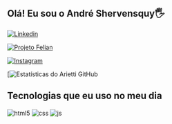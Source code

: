 ##  Olá! Eu sou o André Shervensquy🖐️

[![ Linkedin ](https://img.shields.io/website?label=https://www.linkedin.com&style=for-the-badge&url=https://sujeitoprogramador.com/)](https://www.linkedin.com/in/andre-shervensquy/)

[![ Projeto Felian ](https://img.shields.io/website?label=https://www.linkedin.com&style=for-the-badge&url=https://sujeitoprogramador.com/)](https://www.feliansuporte.com.br)


[![ Instagram ](https://img.shields.io/badge/Instagram-E4405F?style=for-the-badge&logo=instagram&logoColor=white)](https://www.instagram.com/andre.arietti/)


[![ Estatísticas do Arietti GitHub ](https://github-readme-stats.vercel.app/api?username=AndreArietti&show_icons=true&theme=dracula&count_private=true)

##  Tecnologias que eu uso no meu dia

<div style="display: inline_block">
  <img align="center" alt="html5" src="https://img.shields.io/badge/HTML5-E34F26?style=for-the-badge&logo=html5&logoColor=white" />
  <img align="center" alt="css" src="https://img.shields.io/badge/CSS3-1572B6?style=for-the-badge&logo=css3&logoColor=white" />
  <img align="center" alt="js" src="https://img.shields.io/badge/JavaScript-F7DF1E?style=for-the-badge&logo=javascript&logoColor=black" />
